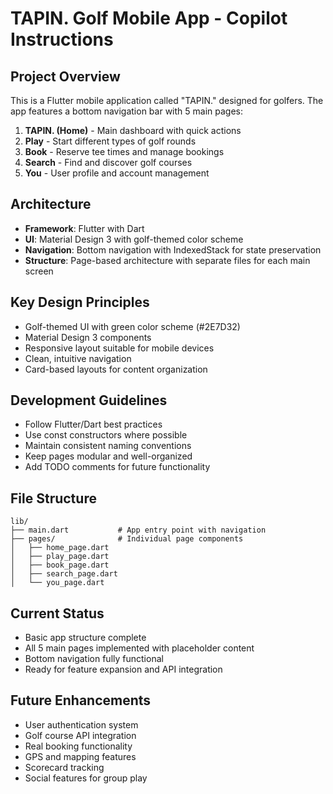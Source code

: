 # TAPIN. Golf Mobile App - Copilot Instructions

## Project Overview
This is a Flutter mobile application called "TAPIN." designed for golfers. The app features a bottom navigation bar with 5 main pages:

1. **TAPIN. (Home)** - Main dashboard with quick actions
2. **Play** - Start different types of golf rounds
3. **Book** - Reserve tee times and manage bookings
4. **Search** - Find and discover golf courses
5. **You** - User profile and account management

## Architecture
- **Framework**: Flutter with Dart
- **UI**: Material Design 3 with golf-themed color scheme
- **Navigation**: Bottom navigation with IndexedStack for state preservation
- **Structure**: Page-based architecture with separate files for each main screen

## Key Design Principles
- Golf-themed UI with green color scheme (#2E7D32)
- Material Design 3 components
- Responsive layout suitable for mobile devices
- Clean, intuitive navigation
- Card-based layouts for content organization

## Development Guidelines
- Follow Flutter/Dart best practices
- Use const constructors where possible
- Maintain consistent naming conventions
- Keep pages modular and well-organized
- Add TODO comments for future functionality

## File Structure
```
lib/
├── main.dart           # App entry point with navigation
├── pages/              # Individual page components
│   ├── home_page.dart
│   ├── play_page.dart
│   ├── book_page.dart
│   ├── search_page.dart
│   └── you_page.dart
```

## Current Status
- Basic app structure complete
- All 5 main pages implemented with placeholder content
- Bottom navigation fully functional
- Ready for feature expansion and API integration

## Future Enhancements
- User authentication system
- Golf course API integration
- Real booking functionality
- GPS and mapping features
- Scorecard tracking
- Social features for group play